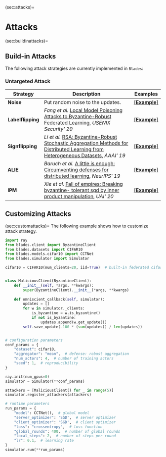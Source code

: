 
(sec:attacks)=

# Attacks
(sec:buildinattacks)=

## Build-in Attacks
The following attack strategies are currently implemented in ``Blades``:
### Untargeted Attack

| Strategy          | Description                                                                                                                                           | Examples                                                                                                        |
| ---------------- | ----------------------------------------------------------------------------------------------------------------------------------------------------- | --------------------------------------------------------------------------------------------------------------- |
| **Noise** | Put random noise to the updates. | [[**Example**]](https://github.com/bladesteam/blades/blob/master/src/blades/attackers/noiseclient.py) |
| **Labelflipping** | *Fang et al.* [Local Model Poisoning Attacks to Byzantine-Robust Federated Learning](https://www.usenix.org/conference/usenixsecurity20/presentation/fang), *USENIX Security' 20* | [[**Example**]](https://github.com/bladesteam/blades/blob/master/src/blades/attackers/labelflippingclient.py) |
| **Signflipping** | *Li et al.* [RSA: Byzantine-Robust Stochastic Aggregation Methods for Distributed Learning from Heterogeneous Datasets](https://ojs.aaai.org/index.php/AAAI/article/view/3968), *AAAI' 19* | [[**Example**]](https://github.com/bladesteam/blades/blob/master/src/blades/attackers/signflippingclient.py) |
| **ALIE** | *Baruch et al.* [A little is enough: Circumventing defenses for distributed learning](https://proceedings.neurips.cc/paper/2019/hash/ec1c59141046cd1866bbbcdfb6ae31d4-Abstract.html), *NeurIPS' 19* | [[**Example**]](https://github.com/bladesteam/blades/blob/master/src/blades/attackers/alieclient.py) |
| **IPM** | *Xie et al.* [Fall of empires: Breaking byzantine- tolerant sgd by inner product manipulation](https://arxiv.org/abs/1903.03936), *UAI' 20* | [[**Example**]](https://github.com/bladesteam/blades/blob/master/src/blades/attackers/ipmclient.py) |


## Customizing Attacks
(sec:customattacks)=
The following example shows how to customize attack strategy.

```python
import ray
from blades.client import ByzantineClient
from blades.datasets import CIFAR10
from blades.models.cifar10 import CCTNet
from blades.simulator import Simulator

cifar10 = CIFAR10(num_clients=20, iid=True)  # built-in federated cifar10 dataset


class MaliciousClient(ByzantineClient):
    def __init__(self, *args, **kwargs):
        super(ByzantineClient).__init__(*args, **kwargs)
    
    def omniscient_callback(self, simulator):
        updates = []
        for w in simulator._clients:
            is_byzantine = w.is_byzantine()
            if not is_byzantine:
                updates.append(w.get_update())
        self.save_update(-100 * (sum(updates)) / len(updates))


# configuration parameters
conf_params = {
    "dataset": cifar10,
    "aggregator": "mean",  # defense: robust aggregation
    "num_actors": 4,  # number of training actors
    "seed": 1,  # reproducibility
}

ray.init(num_gpus=0)
simulator = Simulator(**conf_params)

attackers = [MaliciousClient() for _ in range(5)]
simulator.register_attackers(attackers)

# runtime parameters
run_params = {
    "model": CCTNet(),  # global model
    "server_optimizer": 'SGD',  # server optimizer
    "client_optimizer": 'SGD',  # client optimizer
    "loss": "crossentropy",  # loss function
    "global_rounds": 400,  # number of global rounds
    "local_steps": 2,  # number of steps per round
    "lr": 0.1,  # learning rate
}
simulator.run(**run_params)

```